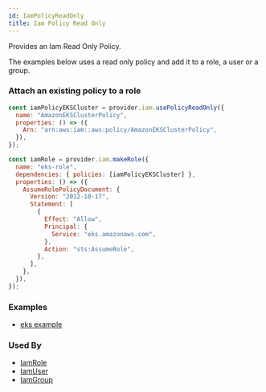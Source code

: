 ```yaml
---
id: IamPolicyReadOnly
title: Iam Policy Read Only
---
```


Provides an Iam Read Only Policy.

The examples below uses a read only policy and add it to a role, a user or a group.

### Attach an existing policy to a role

```js
const iamPolicyEKSCluster = provider.iam.usePolicyReadOnly({
  name: "AmazonEKSClusterPolicy",
  properties: () => ({
    Arn: "arn:aws:iam::aws:policy/AmazonEKSClusterPolicy",
  }),
});

const iamRole = provider.iam.makeRole({
  name: "eks-role",
  dependencies: { policies: [iamPolicyEKSCluster] },
  properties: () => ({
    AssumeRolePolicyDocument: {
      Version: "2012-10-17",
      Statement: [
        {
          Effect: "Allow",
          Principal: {
            Service: "eks.amazonaws.com",
          },
          Action: "sts:AssumeRole",
        },
      ],
    },
  }),
});
```

### Examples

- [eks example](https://github.com/grucloud/grucloud/blob/main/examples/aws/eks/iac.js)

### Used By

- [IamRole](./IamRole)
- [IamUser](./IamUser)
- [IamGroup](./IamGroup)
